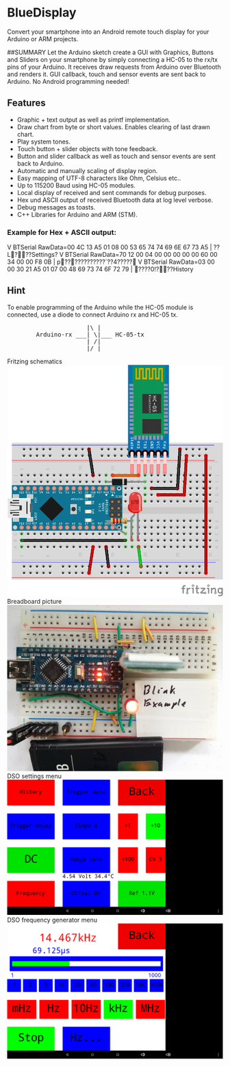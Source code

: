 # BlueDisplay
Convert your smartphone into an Android remote touch display for your Arduino or ARM projects.

##SUMMARY
Let the Arduino sketch create a GUI with Graphics, Buttons and Sliders on your smartphone by simply connecting a HC-05 to the rx/tx pins of your Arduino.
It receives draw requests from Arduino over Bluetooth and renders it.
GUI callback, touch and sensor events are sent back to Arduino.
No Android programming needed!

## Features
- Graphic + text output as well as printf implementation.
- Draw chart from byte or short values. Enables clearing of last drawn chart.
- Play system tones.
- Touch button + slider objects with tone feedback.
- Button and slider callback as well as touch and sensor events are sent back to Arduino.
- Automatic and manually scaling of display region.
- Easy mapping of UTF-8 characters like Ohm, Celsius etc..
- Up to 115200 Baud using HC-05 modules.
- Local display of received and sent commands for debug purposes.
- Hex und ASCII output of received Bluetooth data at log level verbose.
- Debug messages as toasts.
- C++ Libraries for Arduino and ARM (STM).

### Example for Hex + ASCII output:
V BTSerial RawData=00 4C 13 A5 01 08 00 53 65 74 74 69 6E 67 73 A5 | ??L???Settings?
V BTSerial RawData=70 12 00 04 00 00 00 00 00 60 00 34 00 00 F8 0B | p????????????`??4?????
V BTSerial RawData=03 00 00 30 21 A5 01 07 00 48 69 73 74 6F 72 79 | ????0!???History

## Hint
To enable programming of the Arduino while the HC-05 module is connected, use a diode to connect Arduino rx and HC-05 tx.
<pre>
	                  |\ |
		Arduino-rx ___| \|___ HC-05-tx
	                  | /|
	                  |/ |
</pre>

Fritzing schematics
![Fritzing schematics](https://github.com/ArminJo/android-blue-display/blob/gh-pages/schematics/BlueDisplayBlink_Steckplatine.png)
Breadboard picture
![Breadboard picture](https://github.com/ArminJo/android-blue-display/blob/gh-pages/pictures/Blink1.jpg)
DSO settings menu
![DSO settings menu](https://github.com/ArminJo/android-blue-display/blob/gh-pages/screenshots/DSOSettings.png)
DSO frequency generator menu
![Frequency generator menu](https://github.com/ArminJo/android-blue-display/blob/gh-pages/screenshots/Frequency.png)
